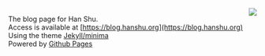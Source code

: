 <img align="right" src="https://cdn.jsdelivr.net/gh/hannshu/imgs/icon/icon-blog.ico" />  

The blog page for Han Shu.  
Access is available at [https://blog.hanshu.org](https://blog.hanshu.org)  
Using the theme [Jekyll/minima](https://github.com/jekyll/minima)  
Powered by [Github Pages](https://pages.github.com/)
